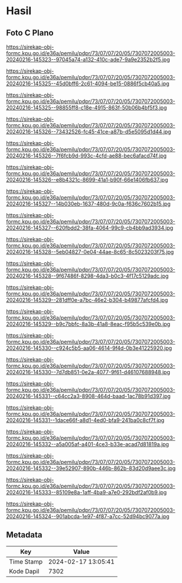 # Hasil

## Foto C Plano

https://sirekap-obj-formc.kpu.go.id/e36a/pemilu/pdpr/73/07/07/20/05/7307072005003-20240216-145323--97045a74-a132-410c-ade7-9a9e2352b2f5.jpg

https://sirekap-obj-formc.kpu.go.id/e36a/pemilu/pdpr/73/07/07/20/05/7307072005003-20240216-145325--45d0bff6-2c61-4094-be15-0886f5cb40a5.jpg

https://sirekap-obj-formc.kpu.go.id/e36a/pemilu/pdpr/73/07/07/20/05/7307072005003-20240216-145325--98855ff8-c18e-4915-863f-50b06b4bf5f3.jpg

https://sirekap-obj-formc.kpu.go.id/e36a/pemilu/pdpr/73/07/07/20/05/7307072005003-20240216-145326--73432526-fc45-41ce-a87b-d5e5095d1d44.jpg

https://sirekap-obj-formc.kpu.go.id/e36a/pemilu/pdpr/73/07/07/20/05/7307072005003-20240216-145326--7f6fcb9d-993c-4cfd-ae88-bec6afacd74f.jpg

https://sirekap-obj-formc.kpu.go.id/e36a/pemilu/pdpr/73/07/07/20/05/7307072005003-20240216-145326--e8b4321c-8699-41a1-b90f-66e1406fb637.jpg

https://sirekap-obj-formc.kpu.go.id/e36a/pemilu/pdpr/73/07/07/20/05/7307072005003-20240216-145327--14b030eb-1637-480d-9c0a-f636c7602b15.jpg

https://sirekap-obj-formc.kpu.go.id/e36a/pemilu/pdpr/73/07/07/20/05/7307072005003-20240216-145327--620fbdd2-38fa-4064-99c9-cb4bb9ad3934.jpg

https://sirekap-obj-formc.kpu.go.id/e36a/pemilu/pdpr/73/07/07/20/05/7307072005003-20240216-145328--5eb04827-0e04-44ae-8c65-8c5023203f75.jpg

https://sirekap-obj-formc.kpu.go.id/e36a/pemilu/pdpr/73/07/07/20/05/7307072005003-20240216-145328--9f67486f-8298-4da3-b0c3-4f17c5129adc.jpg

https://sirekap-obj-formc.kpu.go.id/e36a/pemilu/pdpr/73/07/07/20/05/7307072005003-20240216-145329--281dff0e-a7bc-46e2-b304-b49877afcfd4.jpg

https://sirekap-obj-formc.kpu.go.id/e36a/pemilu/pdpr/73/07/07/20/05/7307072005003-20240216-145329--b9c7bbfc-8a3b-41a8-8eac-f95b5c539e0b.jpg

https://sirekap-obj-formc.kpu.go.id/e36a/pemilu/pdpr/73/07/07/20/05/7307072005003-20240216-145330--c924c5b5-aa06-4614-9f4d-0b3e41225920.jpg

https://sirekap-obj-formc.kpu.go.id/e36a/pemilu/pdpr/73/07/07/20/05/7307072005003-20240216-145330--7d7db851-0e2a-4077-9f61-d46107688948.jpg

https://sirekap-obj-formc.kpu.go.id/e36a/pemilu/pdpr/73/07/07/20/05/7307072005003-20240216-145331--c64cc2a3-8908-464d-baad-1ac78b91d397.jpg

https://sirekap-obj-formc.kpu.go.id/e36a/pemilu/pdpr/73/07/07/20/05/7307072005003-20240216-145331--1dace66f-a8d1-4ed0-bfa9-241ba0c8cf7f.jpg

https://sirekap-obj-formc.kpu.go.id/e36a/pemilu/pdpr/73/07/07/20/05/7307072005003-20240216-145332--a5a005af-a401-4ce3-b33e-acad7d81819a.jpg

https://sirekap-obj-formc.kpu.go.id/e36a/pemilu/pdpr/73/07/07/20/05/7307072005003-20240216-145332--39e52907-890b-446b-862b-83d20d9aee3c.jpg

https://sirekap-obj-formc.kpu.go.id/e36a/pemilu/pdpr/73/07/07/20/05/7307072005003-20240216-145333--85109e8a-1aff-4ba9-a7e0-292bdf2af0b9.jpg

https://sirekap-obj-formc.kpu.go.id/e36a/pemilu/pdpr/73/07/07/20/05/7307072005003-20240216-145324--901abcda-1e97-4f87-a7cc-52d94bc9077a.jpg


## Metadata

| Key        | Value               |
| ---------- | ------------------- |
| Time Stamp | 2024-02-17 13:05:41 |
| Kode Dapil | 7302                |



